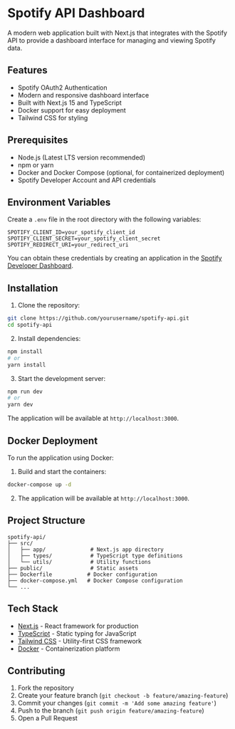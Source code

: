 # Spotify API Dashboard

A modern web application built with Next.js that integrates with the Spotify API to provide a dashboard interface for managing and viewing Spotify data.

## Features

- Spotify OAuth2 Authentication
- Modern and responsive dashboard interface
- Built with Next.js 15 and TypeScript
- Docker support for easy deployment
- Tailwind CSS for styling

## Prerequisites

- Node.js (Latest LTS version recommended)
- npm or yarn
- Docker and Docker Compose (optional, for containerized deployment)
- Spotify Developer Account and API credentials

## Environment Variables

Create a `.env` file in the root directory with the following variables:

```env
SPOTIFY_CLIENT_ID=your_spotify_client_id
SPOTIFY_CLIENT_SECRET=your_spotify_client_secret
SPOTIFY_REDIRECT_URI=your_redirect_uri
```

You can obtain these credentials by creating an application in the [Spotify Developer Dashboard](https://developer.spotify.com/dashboard).

## Installation

1. Clone the repository:
```bash
git clone https://github.com/yourusername/spotify-api.git
cd spotify-api
```

2. Install dependencies:
```bash
npm install
# or
yarn install
```

3. Start the development server:
```bash
npm run dev
# or
yarn dev
```

The application will be available at `http://localhost:3000`.

## Docker Deployment

To run the application using Docker:

1. Build and start the containers:
```bash
docker-compose up -d
```

2. The application will be available at `http://localhost:3000`.

## Project Structure

```
spotify-api/
├── src/
│   ├── app/              # Next.js app directory
│   ├── types/            # TypeScript type definitions
│   └── utils/            # Utility functions
├── public/               # Static assets
├── Dockerfile           # Docker configuration
├── docker-compose.yml   # Docker Compose configuration
└── ...
```

## Tech Stack

- [Next.js](https://nextjs.org/) - React framework for production
- [TypeScript](https://www.typescriptlang.org/) - Static typing for JavaScript
- [Tailwind CSS](https://tailwindcss.com/) - Utility-first CSS framework
- [Docker](https://www.docker.com/) - Containerization platform

## Contributing

1. Fork the repository
2. Create your feature branch (`git checkout -b feature/amazing-feature`)
3. Commit your changes (`git commit -m 'Add some amazing feature'`)
4. Push to the branch (`git push origin feature/amazing-feature`)
5. Open a Pull Request
